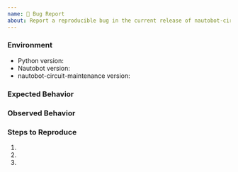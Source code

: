 ```yaml
---
name: 🐛 Bug Report
about: Report a reproducible bug in the current release of nautobot-circuit-maintenance
---
```


### Environment
* Python version:  <!-- Example: 3.7.7 -->
* Nautobot version:  <!-- Example: 1.4.0 -->
* nautobot-circuit-maintenance version:  <!-- Example: 1.0.0 -->

<!-- What did you expect to happen? -->
### Expected Behavior


<!-- What happened instead? -->
### Observed Behavior

<!--
    Describe in detail the exact steps that someone else can take to reproduce
    this bug using the current release.
-->
### Steps to Reproduce
1.
2.
3.
